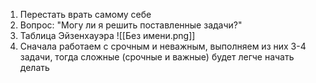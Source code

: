 
1. Перестать врать самому себе
2. Вопрос: "Могу ли я решить поставленные задачи?"
3.  Таблица Эйзенхауэра
	 ![[Без имени.png]]
4. Сначала работаем с срочным и неважным, выполняем из них 3-4 задачи, тогда сложные (срочные и важные) будет легче начать делать




 